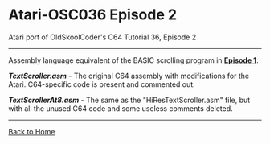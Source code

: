 # Atari-OSC036 Episode 2
Atari port of OldSkoolCoder's C64 Tutorial 36, Episode 2

---

Assembly language equivalent of the BASIC scrolling program in [**Episode 1**](https://github.com/kenjennings/Atari-OSC036/tree/master/Episode1  "**Episode 1**").

***TextScroller.asm*** - The original C64 assembly with modifications for the Atari.  C64-specific code is present and commented out.

***TextScrollerAt8.asm*** - The same as the  "HiResTextScroller.asm" file, but with all the unused C64 code and some useless comments deleted.

---

[Back to Home](https://github.com/kenjennings/Atari-OSC036/blob/master/README.md "Home") 
